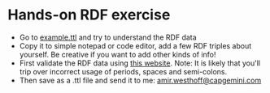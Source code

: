 # Hands-on RDF exercise

- Go to [example.ttl](https://github.com/amirwesthoff/240110-Introduction-Linked-Data-WET-session/blob/main/example.ttl) and try to understand the RDF data
- Copy it to simple notepad or code editor, add a few RDF triples about yourself. Be creative if you want to add other kinds of info!
- First validate the RDF data using [this website](http://ttl.summerofcode.be/). Note: It is likely that you'll trip over incorrect usage of periods, spaces and semi-colons.
- Then save as a .ttl file and send it to me: amir.westhoff@capgemini.com

